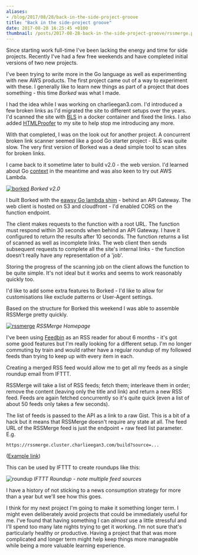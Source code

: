 ```yaml
---
aliases:
- /blog/2017/08/28/back-in-the-side-project-groove
title: "Back in the side-project groove"
date: 2017-08-28 16:25:45 +0100
thumbnail: /posts/2017-08-28-back-in-the-side-project-groove/rssmerge.png
---
```


Since starting work full-time I've been lacking the energy and time for side
projects. Recently I've had a few free weekends and have completed initial
versions of two new projects.

I've been trying to write more in the Go language as well as experimenting with
new AWS products. The first project came out of a way to experiment with these.
I generally like to learn new things as part of a project that does something -
this time *Borked* was what I made.

I had the idea while I was working on charlieegan3.com. I'd introduced a few
broken links as I'd migrated the site to different setups over the years. I'd
scanned the site with
[BLS](https://github.com/stevenvachon/broken-link-checker) in a docker
container and fixed the links. I also added
[HTMLProofer](https://github.com/gjtorikian/html-proofer) to my site to help
stop me introducing any more.

With that completed, I was on the look out for another project. A concurrent
broken link scanner seemed like a good Go starter project - BLS was quite slow.
The very first version of Borked was a dead simple tool to scan sites for broken
links.

I came back to it sometime later to build v2.0 - the web version. I'd learned
about Go [context](https://golang.org/pkg/context/) in the meantime and was also
keen to try out AWS Lambda.

[![borked](/posts/2017-08-28-back-in-the-side-project-groove/borked.png)](https://borked.charlieegan3.com)
*Borked v2.0*

I built Borked with the [eawsy Go lambda
shim](https://github.com/eawsy/aws-lambda-go-net) - behind an API
Gateway. The web client is hosted on S3 and cloudfront - I'd enabled CORS on the
function endpoint.

The client makes requests to the function with a root URL. The function must
respond within 30 seconds when behind an API Gateway. I have it configured to
return the results after 10 seconds. The function returns a list of scanned as
well as incomplete links. The web client then sends subsequent requests to
complete all the site's internal links - the function doesn't really have any
representation of a 'job'.

Storing the progress of the scanning job on the client allows the function to be
quite simple. It's not ideal but it works and seems to work reasonably quickly
too.

I'd like to add some extra features to Borked - I'd like to allow for
customisations like exclude patterns or User-Agent settings.

Based on the structure for Borked this weekend I was able to assemble RSSMerge
pretty quickly.

[![rssmerge](/posts/2017-08-28-back-in-the-side-project-groove/rssmerge.png)](https://rssmerge.charlieegan3.com)
*RSSMerge Homepage*

I've been using [Feedbin](https://feedbin.com/) as an RSS reader for about 6
months - it's got some good features but I'm really looking for a different
setup. I'm no longer commuting by train and would rather have a regular roundup
of my followed feeds than trying to keep up with every item in each.

Creating a merged RSS feed would allow me to get all my feeds as a single
roundup email from IFTTT.

RSSMerge will take a list of RSS feeds; fetch them; interleave them in order;
remove the content (leaving only the title and link) and return a new RSS feed.
Feeds are again fetched concurrently so it's quite quick (even a list of about
50 feeds only takes a few seconds).

The list of feeds is passed to the API as a link to a raw Gist. This is a bit of
a hack but it means that RSSMerge doesn't require any state at all. The feed URL
of the RSSMerge feed is just the endpoint + raw feed list parameter. E.g.

```
https://rssmerge.cluster.charlieegan3.com/build?source=...
```

([Example link](https://rssmerge.cluster.charlieegan3.com/build?source=https://gist.githubusercontent.com/charlieegan3/9190409c458bc4aa17ef52a8b682aba4/raw/60043038a1c8f668acddb506db58bdc049f144bd/rssmerge_sample))

This can be used by IFTTT to create roundups like this:

![roundup](/posts/2017-08-28-back-in-the-side-project-groove/roundup.png)
*IFTTT Roundup - note multiple feed sources*

I have a history of not sticking to a news consumption strategy for more than a
year but we'll see how this goes.

I think for my next project I'm going to make it something longer term. I might
even deliberately avoid projects that could be immediately useful for me. I've
found that having something I can _almost_ use a little stressful and I'll spend
too many late nights trying to get it working. I'm not sure that's particularly
healthy or productive. Having a project that that was more complicated and
longer term might help keep things more manageable while being a more valuable
learning experience.